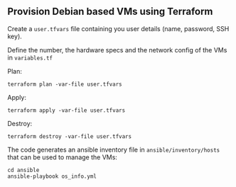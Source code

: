 ## Provision Debian based VMs using Terraform

Create a `user.tfvars` file containing you user details (name, password, SSH key).

Define the number, the hardware specs and the network config of the VMs in `variables.tf`


Plan:
```
terraform plan -var-file user.tfvars
```

Apply:
```
terraform apply -var-file user.tfvars
```

Destroy:
```
terraform destroy -var-file user.tfvars
```

The code generates an ansible inventory file in `ansible/inventory/hosts` that can be used to manage the VMs:

```
cd ansible
ansible-playbook os_info.yml
```

